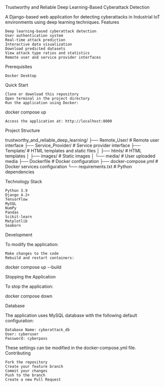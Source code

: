 Trustworthy and Reliable Deep Learning-Based Cyberattack Detection

A Django-based web application for detecting cyberattacks in Industrial IoT environments using deep learning techniques.
Features

    Deep learning-based cyberattack detection
    User authentication system
    Real-time attack prediction
    Interactive data visualization
    Download predicted datasets
    View attack type ratios and statistics
    Remote user and service provider interfaces

Prerequisites

    Docker Desktop

Quick Start

    Clone or download this repository
    Open terminal in the project directory
    Run the application using Docker:

docker compose up

    Access the application at: http://localhost:8000

Project Structure

trustworthy_and_reliable_deep_learning/
├── Remote_User/            # Remote user interface
├── Service_Provider/       # Service provider interface
├── Template/              # HTML templates and static files
│   ├── htmls/            # HTML templates
│   ├── images/           # Static images
│   └── media/           # User uploaded media
├── Dockerfile            # Docker configuration
├── docker-compose.yml    # Docker services configuration
└── requirements.txt      # Python dependencies

Technology Stack

    Python 3.9
    Django 4.2+
    TensorFlow
    MySQL
    NumPy
    Pandas
    Scikit-learn
    Matplotlib
    Seaborn

Development

To modify the application:

    Make changes to the code
    Rebuild and restart containers:

docker compose up --build

Stopping the Application

To stop the application:

docker compose down

Database

The application uses MySQL database with the following default configuration:

    Database Name: cyberattack_db
    User: cyberuser
    Password: cyberpass

These settings can be modified in the docker-compose.yml file.
Contributing

    Fork the repository
    Create your feature branch
    Commit your changes
    Push to the branch
    Create a new Pull Request
